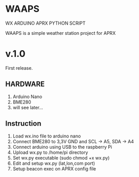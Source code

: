 # WAAPS

WX ARDUINO APRX PYTHON SCRIPT

WAAPS is a simple weather station project for APRX

# v.1.0
First release.

## HARDWARE
1. Arduino Nano
2. BME280
3. will see later...

## Instruction
1. Load wx.ino file to arduino nano
2. Connect BME280 to 3,3V GND and SCL -> A5, SDA -> A4
3. Connect arduino using USB to the raspberry Pi
4. Upload wx.py to /home/pi directory
5. Set wx.py executable (sudo chmod +x wx.py)
6. Edit and setup wx.py (lat,lon,com port)
7. Setup beacon exec on APRX config file
